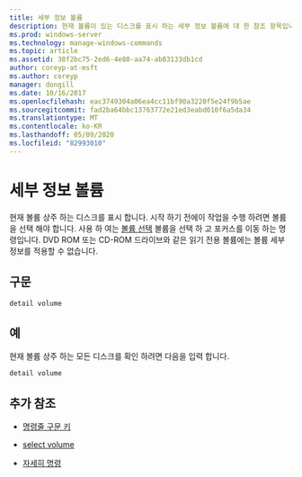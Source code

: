```yaml
---
title: 세부 정보 볼륨
description: 현재 볼륨이 있는 디스크를 표시 하는 세부 정보 볼륨에 대 한 참조 항목입니다.
ms.prod: windows-server
ms.technology: manage-windows-commands
ms.topic: article
ms.assetid: 38f2bc75-2ed6-4e80-aa74-ab83133db1cd
author: coreyp-at-msft
ms.author: coreyp
manager: dongill
ms.date: 10/16/2017
ms.openlocfilehash: eac3749304a06ea4cc11bf90a3220f5e24f9b5ae
ms.sourcegitcommit: fad2ba64bbc13763772e21ed3eabd010f6a5da34
ms.translationtype: MT
ms.contentlocale: ko-KR
ms.lasthandoff: 05/09/2020
ms.locfileid: "82993010"
---
```

# <a name="detail-volume"></a>세부 정보 볼륨

현재 볼륨 상주 하는 디스크를 표시 합니다. 시작 하기 전에이 작업을 수행 하려면 볼륨을 선택 해야 합니다. 사용 하 여는 [볼륨 선택](select-volume.md) 볼륨을 선택 하 고 포커스를 이동 하는 명령입니다. DVD ROM 또는 CD-ROM 드라이브와 같은 읽기 전용 볼륨에는 볼륨 세부 정보를 적용할 수 없습니다.

## <a name="syntax"></a>구문

```
detail volume
```

## <a name="examples"></a>예

현재 볼륨 상주 하는 모든 디스크를 확인 하려면 다음을 입력 합니다.

```
detail volume
```

## <a name="additional-references"></a>추가 참조

- [명령줄 구문 키](command-line-syntax-key.md)

- [select volume](select-volume.md)

- [자세히 명령](detail.md)